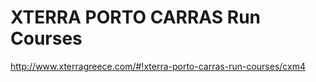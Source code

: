 XTERRA PORTO CARRAS Run Courses
===============================

http://www.xterragreece.com/#!xterra-porto-carras-run-courses/cxm4

